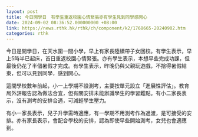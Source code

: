 ```yaml
---
layout: post
title: 今日開學日　有學生重返校園心情緊張亦有學生見到同學感開心
date: 2024-09-02 08:36:52.000000000 +08:00
link: https://news.rthk.hk/rthk/ch/component/k2/1768665-20240902.htm
categories: rthk
---
```


今日是開學日，在天水圍一間小學，早上有家長陸續帶子女回校。有學生表示，早上5時半已起床，首日重返校園心情緊張。亦有學生表示，本想早些完成功課，但最後仍花了半個暑假才完成。有學生表示，昨晚仍與父親玩遊戲，不捨得暑假結束，但可以見到同學，感到開心。

這間學校數年前起，小一上學期不設測考，主要按單元設立「進展性評估」。教育局外評報告認為做法合宜，但有關安排未能辦識學生的學習難點。有小二家長表示，沒有測考的安排合適，可減輕學生壓力。

有小一家長表示，兒子升學需時適應，有一學期不用測考作為過渡，是可接受的安排。亦有家長表示，會配合學校的安排，認為即使早些開始測考，女兒也會適應到。
